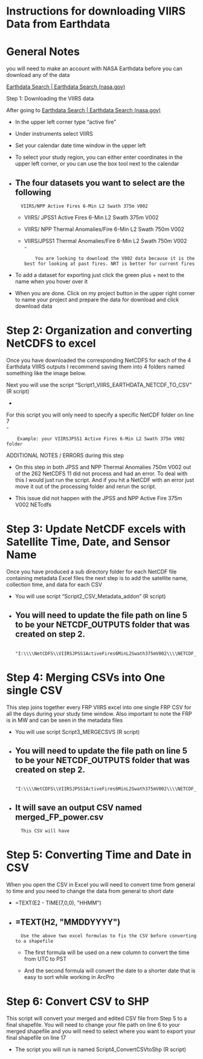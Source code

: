 # Instructions for downloading VIIRS Data from Earthdata

# General Notes

you will need to make an account with NASA Earthdata before you can download any of the data

[Earthdata Search | Earthdata Search (nasa.gov)](https://search.earthdata.nasa.gov/search)

Step 1: Downloading the VIIRS data

After going to [Earthdata Search | Earthdata Search (nasa.gov)](https://search.earthdata.nasa.gov/search?fi=VIIRS)

-
    In the upper left corner type “active fire”  

- Under instruments select VIIRS  

- Set your calendar date time window in the upper left  

- To select your study region, you can either enter coordinates in the upper left corner, or you can use the box tool next to the calendar  

- The four datasets you want to select are the following  
    -

        VIIRS/NPP Active Fires 6-Min L2 Swath 375m V002  

  - VIIRS/ JPSS1 Active Fires 6-Min L2 Swath 375m V002  

  - VIIRS/ NPP Thermal Anomalies/Fire 6-Min L2 Swath 750m V002  

  - VIIRS/JPSS1 Thermal Anomalies/Fire 6-Min L2 Swath 750m V002  
        -

            You are looking to download the V002 data because it is the best for looking at past fires. NRT is better for current fires  

- To add a dataset for exporting just click the green plus + next to the name when you hover over it  

- When you are done. Click on my project button in the upper right corner to name your project and prepare the data for download and click download data  

# Step 2: Organization and converting NetCDFS to excel

Once you have downloaded the corresponding NetCDFS for each of the 4 Earthdata VIIRS outputs I recommend saving them into 4 folders named something like the image below.

Next you will use the script “Script1_VIIRS_EARTHDATA_NETCDF_TO_CSV” (R script)

-

For this script you will only need to specify a specific NetCDF folder on line 7  
    -

        Example: your VIIRSJPSS1 Active Fires 6-Min L2 Swath 375m V002 folder  

ADDITIONAL NOTES / ERRORS during this step

-
    On this step in both JPSS and NPP Thermal Anomalies 750m V002 out of the 262 NetCDFS 11 did not process and had an error. To deal with this I would just run the script. And if you hit a NetCDF with an error just move it out of the processing folder and rerun the script.  

- This issue did not happen with the JPSS and NPP Active Fire 375m V002 NETcdfs  

# Step 3: Update NetCDF excels with Satellite Time, Date, and Sensor Name

Once you have produced a sub directory folder for each NetCDF file containing metadata Excel files the next step is to add the satellite name, collection time, and data for each CSV

-
    You will use script “Script2_CSV_Metadata_addon” (R script)  

- You will need to update the file path on line 5 to be your NETCDF_OUTPUTS folder that was created on step 2.  
    -

        "I:\\\\NetCDFS\\VIIRSJPSS1ActiveFires6MinL2Swath375mV002\\\\NETCDF_OUTPUTS"  

# Step 4: Merging CSVs into One single CSV

This step joins together every FRP VIIRS excel into one single FRP CSV for all the days during your study time window. Also important to note the FRP is in MW and can be seen in the metadata files

-
    You will use script Script3_MERGECSVS (R script)  

- You will need to update the file path on line 5 to be your NETCDF_OUTPUTS folder that was created on step 2.  
    -

        "I:\\\\NetCDFS\\VIIRSJPSS1ActiveFires6MinL2Swath375mV002\\\\NETCDF_OUTPUTS"  

- It will save an output CSV named merged_FP_power.csv  
    -

        This CSV will have  

# Step 5: Converting Time and Date in CSV

When you open the CSV in Excel you will need to convert time from general to time and you need to change the data from general to short date

-
    \=TEXT(E2 - TIME(7,0,0), "HHMM")  

- \=TEXT(H2, "MMDDYYYY")  
    -

        Use the above two excel formulas to fix the CSV before converting to a shapefile  

  - The first formula will be used on a new column to convert the time from UTC to PST  

  - And the second formula will convert the date to a shorter date that is easy to sort while working in ArcPro  

# Step 6: Convert CSV to SHP

This script will convert your merged and edited CSV file from Step 5 to a final shapefile. You will need to change your file path on line 6 to your merged shapefile and you will need to select where you want to export your final shapefile on line 17

-
    The script you will run is named Script4_ConvertCSVtoShp (R script)  

<br/>
